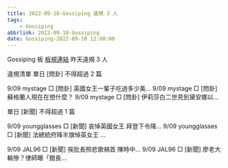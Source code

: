 ```yaml
---
title: 2022-09-10-Gossiping 違規 3 人
tags:
    - Gossiping
abbrlink: 2022-09-10-Gossiping
date: Gossiping-2022-09-10 12:00:00
---
```

Gossiping 板 [板規連結](https://www.ptt.cc/bbs/Gossiping/M.1637425085.A.07D.html)
昨天違規 3 人
<!-- more -->

違規清單
單日 [問卦] 不得超過 2 篇

9/09 mystage □ [問卦] 英國女王一輩子吃過多少美…
9/09 mystage □ [問卦] 蘇格蘭人現在在想什麼？
9/09 mystage □ [問卦] 伊莉莎白二世見到黛安娜以…

單日 [新聞] 不得超過 1 篇

9/09 youngglasses □ [新聞] 哀悼英國女王 拜登下令降…
9/09 youngglasses □ [新聞] 法總統府降半旗悼英女王 …

9/09 JAL96 □ [新聞] 挨批長照悲歌禍首 陳時中…
9/09 JAL96 □ [新聞] 廖老大輸慘？律師曝「館長…